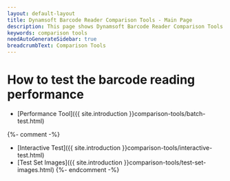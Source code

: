 ```yaml
---
layout: default-layout
title: Dynamsoft Barcode Reader Comparison Tools - Main Page
description: This page shows Dynamsoft Barcode Reader Comparison Tools.
keywords: comparison tools
needAutoGenerateSidebar: true
breadcrumbText: Comparison Tools
---
```


# How to test the barcode reading performance

- [Performance Tool]({{ site.introduction }}comparison-tools/batch-test.html)

{%- comment -%}
- [Interactive Test]({{ site.introduction }}comparison-tools/interactive-test.html)
- [Test Set Images]({{ site.introduction }}comparison-tools/test-set-images.html)
{%- endcomment -%}